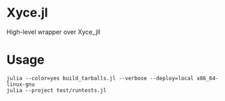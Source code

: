 # Xyce.jl

High-level wrapper over Xyce_jll

# Usage

```
julia --color=yes build_tarballs.jl --verbose --deploy=local x86_64-linux-gnu
julia --project test/runtests.jl
```
